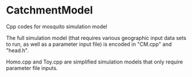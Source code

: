 # CatchmentModel
Cpp codes for mosquito simulation model

The full simulation model (that requires various geographic input data sets to run, as well as a parameter input file) is encoded in "CM.cpp" and "head.h".

Homo.cpp and Toy.cpp are simplified simulation models that only require parameter file inputs.
